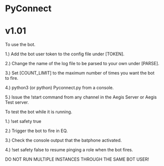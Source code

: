 # PyConnect
# v1.01
To use the bot.

1.) Add the bot user token to the config file under [TOKEN].

2.) Change the name of the log file to be parsed to your own under [PARSE].

3.) Set [COUNT_LIMIT] to the maximum number of times you want the bot to fire.

4.) python3 (or python) Pyconnect.py from a console.

5.) Issue the !start command from any channel in the Aegis Server or Aegis
    Test server.

To test the bot while it is running.

1.) !set safety true

2.) Trigger the bot to fire in EQ.

3.) Check the console output that the batphone activated.

4.) !set safety false to resume pinging a role when the bot fires.

DO NOT RUN MULTIPLE INSTANCES THROUGH THE SAME BOT USER!
